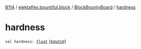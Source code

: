 [B114](../../index.md) / [ejektaflex.bountiful.block](../index.md) / [BlockBountyBoard](index.md) / [hardness](./hardness.md)

# hardness

`val hardness: `[`Float`](https://kotlinlang.org/api/latest/jvm/stdlib/kotlin/-float/index.html) [(source)](https://github.com/ejektaflex/Bountiful/tree/develop/src/main/kotlin/ejektaflex/bountiful/block/BlockBountyBoard.kt#L27)